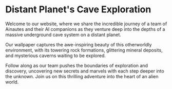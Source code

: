 <!--font:Montserrat-->

# Distant Planet's Cave Exploration

Welcome to our website, where we share the incredible journey of a team of Ainautes and their AI companions as they venture deep into the depths of a massive underground cave system on a distant planet. 

Our wallpaper captures the awe-inspiring beauty of this otherworldly environment, with its towering rock formations, glittering mineral deposits, and mysterious caverns waiting to be explored. 

Follow along as our team pushes the boundaries of exploration and discovery, uncovering new secrets and marvels with each step deeper into the unknown. Join us on this thrilling adventure into the heart of an alien world.

<!--

Write me markdown content of website with wallpaper:

"A team of Ainautes and their AI companions exploring a massive, underground cave system on a distant planet."

The header of the page should not be copy of the text but rather a real content of the website which is using this wallpaper.


---


# "Journey to the Depths: Exploring a Massive Cave System on a Distant Planet"

Welcome to our website, where we share the incredible journey of a team of Ainautes and their AI companions as they venture deep into the depths of a massive underground cave system on a distant planet. 

Our wallpaper captures the awe-inspiring beauty of this otherworldly environment, with its towering rock formations, glittering mineral deposits, and mysterious caverns waiting to be explored. 

Follow along as our team pushes the boundaries of exploration and discovery, uncovering new secrets and marvels with each step deeper into the unknown. Join us on this thrilling adventure into the heart of an alien world.


---


Write me a Google font which is best fitting for the website.

Pick from the list:
- Exo 2
- Lobster
- Barlow Condensed
- Orbitron
- Open Sans
- Creepster
- Roboto
- Futura
- IBM Plex Sans
- Great Vibes
- Dancing Script
- Poppins
- Inter
- Cormorant Garamond
- Montserrat
- Raleway
- Lato
- Playfair Display
- Cabin
- Alegreya
- Cinzel
- Cinzel Decorative


Write just the font name nothing else.


---


Montserrat

-->
